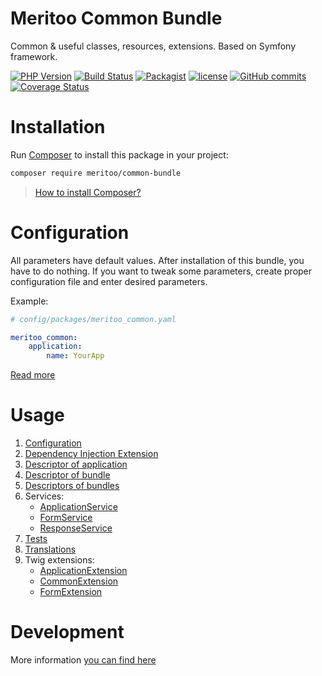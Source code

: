 # Meritoo Common Bundle

Common & useful classes, resources, extensions. Based on Symfony framework.

[![PHP Version](https://img.shields.io/badge/php-%5E7.2-blue.svg?style=flat-square)](https://img.shields.io/badge/php-%5E7.2-blue.svg)
[![Build Status](https://travis-ci.com/meritoo/common-bundle.svg?style=flat-square&branch=master)](https://travis-ci.com/meritoo/common-bundle)
[![Packagist](https://img.shields.io/packagist/v/meritoo/common-bundle.svg?style=flat-square)](https://packagist.org/packages/meritoo/common-bundle)
[![license](https://img.shields.io/github/license/meritoo/common-bundle.svg?style=flat-square)](https://github.com/meritoo/common-bundle)
[![GitHub commits](https://img.shields.io/github/commits-since/meritoo/common-bundle/0.0.1.svg?style=flat-square)](https://github.com/meritoo/common-bundle)
[![Coverage Status](https://coveralls.io/repos/github/meritoo/common-bundle/badge.svg?branch=master&style=flat-square)](https://coveralls.io/github/meritoo/common-bundle)

# Installation

Run [Composer](https://getcomposer.org) to install this package in your project:

```bash
composer require meritoo/common-bundle
```

> [How to install Composer?](https://getcomposer.org/download)

# Configuration

All parameters have default values. After installation of this bundle, you have to do nothing. If you want to tweak some
parameters, create proper configuration file and enter desired parameters.

Example:

```yaml
# config/packages/meritoo_common.yaml

meritoo_common:
    application:
        name: YourApp
```

[Read more](docs/Configuration.md)

# Usage

1. [Configuration](docs/Configuration.md)
2. [Dependency Injection Extension](docs/Dependency-Injection-Extension.md)
3. [Descriptor of application](docs/Descriptor-of-application.md)
4. [Descriptor of bundle](docs/Descriptor-of-bundle.md)
5. [Descriptors of bundles](docs/Descriptors-of-bundles.md)
6. Services:
    - [ApplicationService](docs/Services/ApplicationService.md)
    - [FormService](docs/Services/FormService.md)
    - [ResponseService](docs/Services/ResponseService.md)
7. [Tests](docs/Tests.md)
8. [Translations](docs/Translations.md)
9. Twig extensions:
    - [ApplicationExtension](docs/Twig-Extensions/ApplicationExtension.md)
    - [CommonExtension](docs/Twig-Extensions/CommonExtension.md)
    - [FormExtension](docs/Twig-Extensions/FormExtension.md)

# Development

More information [you can find here](docs/Development.md)

